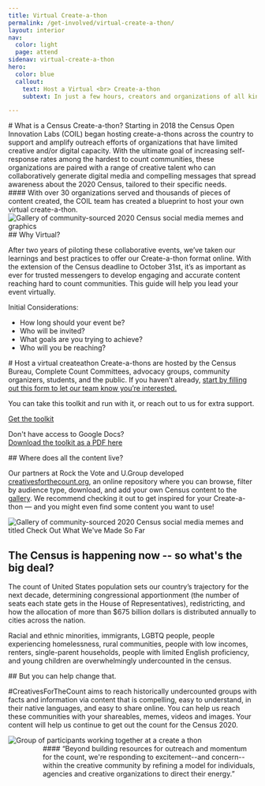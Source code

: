 ```yaml
---
title: Virtual Create-a-thon
permalink: /get-involved/virtual-create-a-thon/
layout: interior
nav:
  color: light
  page: attend
sidenav: virtual-create-a-thon
hero:
  color: blue
  callout:
    text: Host a Virtual <br> Create-a-thon
    subtext: In just a few hours, creators and organizations of all kinds work together to generate hundreds of pieces of compelling media that spread census awareness.

---
```


<section class="usa-section usa-content">
<div class="usa-width-three-fourths bottom-space" markdown="1" id="about" >
# What is a Census Create-a-thon?
Starting in 2018 the Census Open Innovation Labs (COIL) began hosting create-a-thons across the country to support and amplify outreach efforts of organizations that have limited creative and/or digital capacity. With the ultimate goal of increasing self-response rates among the hardest to count communities, these organizations are paired with a range of creative talent who can collaboratively generate digital media and compelling messages that spread awareness about the 2020 Census, tailored to their specific needs.
</div>

<div class="usa-width-three-fourths testimonial top-space bottom-space" markdown="1">
#### With over 30 organizations served and thousands of pieces of content created, the COIL team has created a blueprint to host your own virtual create-a-thon.
</div>

<div class="usa-width-three-fourths top-space bottom-space">
<img src="{{ site.baseurl }}/assets/img/graphics/memes.png" alt="Gallery of community-sourced 2020 Census social media memes and graphics" />
</div>

<div class="usa-width-three-fourths top-space bottom-space" markdown="1"  id="why-virtual">
## Why Virtual?

After two years of piloting these collaborative events, we’ve taken our learnings and best practices to offer our Create-a-thon format online. With the extension of the Census deadline to October 31st, it’s as important as ever for trusted messengers to develop engaging and accurate content reaching hard to count communities. This guide will help you lead your event virtually.

Initial Considerations:

<ul>
  <li class="larger">How long should your event be?</li>
  <li class="larger">Who will be invited?</li>
  <li class="larger">What goals are you trying to achieve?</li>
  <li class="larger">Who will you be reaching?</li>
</ul>

</div>
<section class="usa-section usa-content  top-space bottom-space">
<div class="usa-width-three-fourths top-space bottom-space" markdown="1"  id="run-your-own">
<div class="divider"></div>
# Host a virtual createathon
Create-a-thons are hosted by the Census Bureau, Complete Count Committees, advocacy groups, community organizers, students, and the public.  If you haven’t already, <a href="https://coil992463.typeform.com/to/N2daiF" target="_blank">start by filling out this form to let our team know you’re interested.</a>

You can take this toolkit and run with it, or reach out to us for extra support.

<div class="button-wrapper top-space bottom-space" >
  <div class="button-bg red" style="width:30%;"></div>
  <a class="usa-button usa-button-big usa-button-primary" href="https://docs.google.com/document/d/1IUeFs4rHXkQPsi4op8i7UJSKlrovnBjbO_PN7VfZrqw/edit?usp=sharing" target="_blank">Get the toolkit</a>
</div>
<p class="text-small">Don't have access to Google Docs?<br>
<a href="{{site.baseurl}}/assets/files/virtual-toolkit.pdf">Download the toolkit as a PDF here</a></p>

</div>
<div class="usa-width-three-fourths top-space bottom-space" markdown="1" >
## Where does all the content live?  

Our partners at Rock the Vote and U.Group developed <a href="https://creativesforthecount.org/" target="_blank">creativesforthecount.org</a>, an online repository where you can browse, filter by audience type, download, and add your own Census content to the <a href="https://creativesforthecount.org/gallery/" target="_blank">gallery</a>. We recommend checking it out to get inspired for your Create-a-thon — and you might even find some content you want to use!

</div>

<div class="usa-width-three-fourths top-space bottom-space">
<img src="{{ site.baseurl }}/assets/img/graphics/gallery.png" alt="Gallery of community-sourced 2020 Census social media memes and titled Check Out What We've Made So Far" />
</div>

<div class="usa-width-three-fourths top-space bottom-space" markdown="1"  id="become-an-ambassador" >

## The Census is happening now -- so what's the big deal?

The count of United States population sets our country’s trajectory for the next decade, determining congressional apportionment (the number of seats each state gets in the House of Representatives), redistricting, and how the allocation of more than $675 billion dollars is distributed annually to cities across the nation.

Racial and ethnic minorities, immigrants, LGBTQ people, people experiencing homelessness, rural communities, people with low incomes, renters, single-parent households, people with limited English proficiency, and young children are overwhelmingly undercounted in the census.

</div>
<div class="usa-width-three-fourths top-space bottom-space" markdown="1" >
## But you can help change that.  

#CreativesForTheCount aims to reach historically undercounted groups with facts and information via content that is compelling, easy to understand, in their native languages, and easy to share online. You can help us reach these communities with your shareables, memes, videos and images. Your content will help us continue to get out the count for the Census 2020.

<img src="{{ site.baseurl }}/assets/img/graphics/createathon.jpg" alt="Group of participants working together at a create a thon" />

<div class="usa-width-three-fourths testimonial" markdown="1" style="margin-left:70px;">
<div class="divider"></div>
#### “Beyond building resources for outreach and momentum for the count, we're responding to excitement--and concern-- within the creative community by refining a model for individuals, agencies and creative organizations to direct their energy.”
<div class="divider"></div>
</div>
</div>

<div class="usa-width-three-fourths top-space bottom-space" markdown="1">
</div>
<div class="usa-width-three-fourths top-space bottom-space" markdown="1">
</div>
